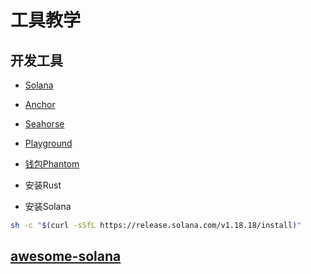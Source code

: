 # 工具教学

## 开发工具

* [Solana](https://docs.solanalabs.com/cli/install)
* [Anchor](https://www.anchor-lang.com/)
* [Seahorse](https://www.seahorse.dev/)
* [Playground](https://beta.solpg.io/)
* [钱包Phantom](https://phantom.com/)

* 安装Rust
* 安装Solana

```sh
sh -c "$(curl -sSfL https://release.solana.com/v1.18.18/install)"
```


## [awesome-solana](https://github.com/avareum/awesome-solana)

<DocsAD/>
